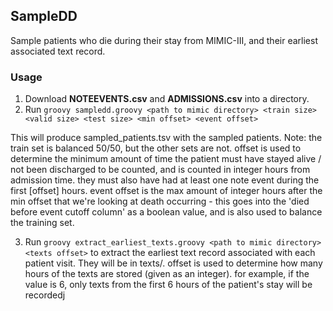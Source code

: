 ## SampleDD

Sample patients who die during their stay from MIMIC-III, and their earliest associated text record.

### Usage

1. Download **NOTEEVENTS.csv** and **ADMISSIONS.csv** into a directory.
2. Run ``groovy sampledd.groovy <path to mimic directory> <train size> <valid size> <test size> <min offset> <event offset>``

This will produce sampled_patients.tsv with the sampled patients. Note: the train set is balanced 50/50, but the other sets are not. offset is used to determine the minimum amount of time the patient must have stayed alive / not been discharged to be counted, and is counted in integer hours from admission time. they must also have had at least one note event during the first [offset] hours. event offset is the max amount of integer hours after the min offset that we're looking at death occurring - this goes into the 'died before event cutoff column' as a boolean value, and is also used to balance the training set.

3. Run ``groovy extract_earliest_texts.groovy <path to mimic directory> <texts offset>`` to extract the earliest text record associated with each patient visit. They will be in texts/. offset is used to determine how many hours of the texts are stored (given as an integer). for example, if the value is 6, only texts from the first 6 hours of the patient's stay will be recordedj 
